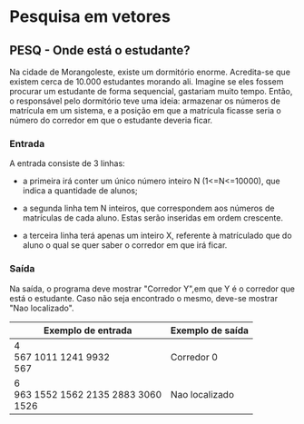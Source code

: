 # Pesquisa em vetores
## PESQ - Onde está o estudante?
Na cidade de Morangoleste, existe um dormitório enorme. Acredita-se que existem cerca de 10.000 estudantes morando ali. Imagine se eles fossem procurar um estudante de forma sequencial, gastariam muito tempo. Então, o responsável pelo dormitório teve uma ideia: armazenar os números de matrícula em um sistema, e a posição em que a matrícula ficasse seria o número do corredor em que o estudante deveria ficar.

### Entrada
A entrada consiste de 3 linhas:
- a primeira irá conter um único número inteiro N (1<=N<=10000), que indica a quantidade de alunos;

- a segunda linha tem N inteiros, que correspondem aos números de matrículas de cada aluno. Estas serão inseridas em ordem crescente.

- a terceira linha terá apenas um inteiro X, referente à matrículado que do aluno o qual se quer saber o corredor em que irá ficar.

### Saída
Na saída, o programa deve mostrar "Corredor Y",em que Y é o corredor que está o estudante. Caso não seja encontrado o mesmo, deve-se mostrar "Nao localizado".



| Exemplo de entrada  | Exemplo de saída |
| ------------- | ------------- |
| 4 </br> 567 1011 1241 9932 </br> 567  | Corredor 0  |
| 6</br>963 1552 1562 2135 2883 3060 </br> 1526 | Nao localizado  |
